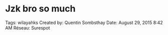 # Jzk bro so much

Tags: wilayahks
Created by: Quentin Sombsthay
Date: August 29, 2015 8:42 AM
Réseau: Surespot